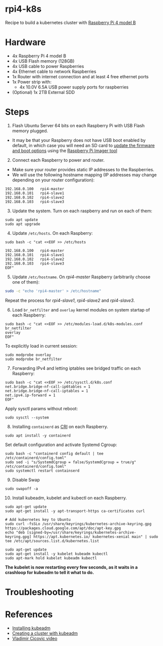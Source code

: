 # rpi4-k8s
Recipe to build a kubernetes cluster with [Raspberry Pi 4 model B](https://www.raspberrypi.com/products/raspberry-pi-4-model-b/)

# Hardware

- 4x Raspberry Pi 4 model B
- 4x USB Flash memory (128GB)
- 4x USB cable to power Raspberries
- 4x Ethernet cable to network Raspberries
- 1x Router with internet connection and at least 4 free ethernet ports
- 1x Power strip with:
  - 4x 10.0V 6.5A USB power supply ports for raspberries
- (Optional) 1x 2TB External SDD

# Steps

1. Flash Ubuntu Server 64 bits on each Raspberry Pi with USB Flash memory plugged.
  - It may be that your Raspberry does not have USB boot enabled by default, in which case you will need an SD card to [update the firmware and boot options](https://www.tomshardware.com/how-to/boot-raspberry-pi-4-usb) using the [Raspberry Pi Imager tool](https://github.com/raspberrypi/rpi-imager)

2. Connect each Raspberry to power and router.
  - Make sure your router provides static IP addresses to the Raspberries.
  - We will use the following hostname mapping (IP addresses may change depending on your router configuration):

```
192.168.0.100   rpi4-master
192.168.0.101   rpi4-slave1
192.168.0.102   rpi4-slave2
192.168.0.103   rpi4-slave3
```

3. Update the system. Turn on each raspberry and run on each of them:

```
sudo apt update
sudo apt upgrade
```

4. Update `/etc/hosts`. On each Raspberry:

```
sudo bash -c "cat <<EOF >> /etc/hosts

192.168.0.100   rpi4-master                                                     
192.168.0.101   rpi4-slave1                                                     
192.168.0.102   rpi4-slave2                                                     
192.168.0.103   rpi4-slave3  
EOF"
```

5. Update `/etc/hostname`. On *rpi4-master* Raspberry (arbitrarily choose one of them):

```bash
sudo -c "echo 'rpi4-master' > /etc/hostname"
```

Repeat the process for *rpi4-slave1*, *rpi4-slave2* and *rpi4-slave3*. 

6. Load `br_netfilter` and `overlay` kernel modules on system startap of each Raspberry:

```
sudo bash -c "cat <<EOF >> /etc/modules-load.d/k8s-modules.conf
br_netfilter
overlay
EOF"
```

To explicitly load in current session:

```
sudo modprobe overlay
sudo modprobe br_netfilter
```

7. Forwarding IPv4 and letting iptables see bridged traffic on each Raspberry:

```
sudo bash -c "cat <<EOF >> /etc/sysctl.d/k8s.conf
net.bridge.bridge-nf-call-ip6tables = 1
net.bridge.bridge-nf-call-iptables = 1
net.ipv4.ip-forward = 1
EOF"
```

Apply sysctl params without reboot:

```
sudo sysctl --system
```

8. Installing `containerd` as [CRI](https://kubernetes.io/docs/concepts/architecture/cri/) on each Raspberry.

```
sudo apt install -y containerd
```

Set default configuration and activate Systemd Cgroup:

```
sudo bash -c "containerd config default | tee /etc/containerd/config.toml"
sudo sed -i "s/SystemdCgroup = false/SystemdCgroup = true/g" /etc/containerd/config.toml"
sudo systemctl restart containserd
```

9. Disable Swap

```
sudo swapoff -a
```

10. Install kubeadm, kubelet and kubectl on each Raspberry.

```
sudo apt-get update
sudo apt-get install -y apt-transport-https ca-certificates curl

# Add kubernetes key to Ubuntu
sudo curl -fsSLo /usr/share/keyrings/kubernetes-archive-keyring.gpg https://packages.cloud.google.com/apt/doc/apt-key.gpg
echo "deb [signed-by=/usr/share/keyrings/kubernetes-archive-keyring.gpg] https://apt.kubernetes.io/ kubernetes-xenial main" | sudo tee /etc/apt/sources.list.d/kubernetes.list

sudo apt-get update
sudo apt-get install -y kubelet kubeadm kubectl
sudo apt-mark hold kubelet kubeadm kubectl
```

**The kubelet is now restarting every few seconds, as it waits in a crashloop for kubeadm to tell it what to do.**



# Troubleshooting
# References
- [Installing kubeadm](https://kubernetes.io/docs/setup/production-environment/tools/kubeadm/install-kubeadm/)
- [Creating a cluster with kubeadm](https://kubernetes.io/docs/setup/production-environment/tools/kubeadm/create-cluster-kubeadm/)
- [Vladimir Cicovic video](https://www.youtube.com/watch?v=L9kN7E2RN3A)
